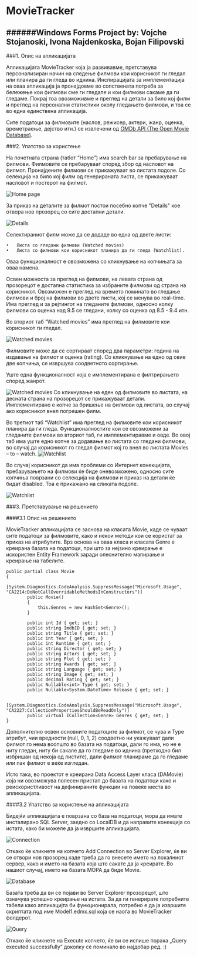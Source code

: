 # MovieTracker

######Windows Forms Project by: Vojche Stojanoski, Ivona Najdenkoska, Bojan Filipovski
---
###1.	Oпис на апликацијата
	

Апликацијата MovieTracker која ја развивавме, претставува персонализиран начин на следење филмови кои корисникот ги гледал или планира да ги гледа во иднина. Инспирацијата за имплементација на оваа апликација ја пронајдовме во сопствената потреба за бележење кои филмови сме ги гледале и кои филмови сакаме да ги гледаме. Покрај тоа овозможивме и преглед на детали за било кој филм и преглед на персонални статистики околу гледањето филмови, и тоа се во една единствена апликација.


Сите податоци за филмовите (наслов, режисер, актери, жанр, оценка, времетраење, дејство итн.) се извлечени од [OMDb API (The Open Movie Database)](http://www.omdbapi.com/).

###2.	Упатство за користење


На почетната страна (табот “Home”) има search bar за пребарување на филмови. Филмовите се пребаруваат според збор од насловот на филмот. Пронајдените филмови се прикажуваат во листата подоле. Со селекција на било кој филм од генерираната листа, се прикажуваат насловот и постерот на филмот. 

![Home page](https://github.com/vojches/MovieTracker/blob/screenshots/screen1.png)


За приказ на деталите за филмот постои посебно копче "Details" кое отвора нов прозорец со сите достапни детали.

![Details](https://github.com/vojches/MovieTracker/blob/screenshots/screen2.png)

Селектираниот филм може да се додаде во една од двете листи: 


    •	Листа со гледани филмови (Watched movies)
    •	Листа со филмови кои корисникот планира да ги гледа (Watchlist). 
    
    
Оваа функционалност е овозможена со кликнување на копчињата за оваа намена.


Освен можноста за преглед на филмови, на левата страна од прозорецот е достапна статистика за избраните филмови од страна на корисникот. Овозможен е преглед на времето поминато во гледање филмови и број на филмови во двете листи, кој се менува во real–time. Има преглед и за рејтингот на гледаните филмови, односно колку филмови со оценка над 9.5  се гледани, колку со оценка од 8.5 - 9.4 итн.

  Во вториот таб “Watched movies” има преглед на филмовите кои корисникот ги гледал. 
  
  
  ![Watched movies](https://github.com/vojches/MovieTracker/blob/screenshots/screen3.png)
  
  
  Филмовите може да се сортираат според два параметри: година на издавање на филмот и оценка (rating). Со кликнување на едно од овие две копчиња, се извршува соодветното сортирање. 
  
  Уште една функционалност која е имплементирана е филтрирањето според жанрот.
  
  
  ![Watched movies](https://github.com/vojches/MovieTracker/blob/screenshots/screen4.png)
  Со кликнување на еден од филмовите во листата, на десната страна на прозорецот се прикажуваат детали. Имплементирано е копче за бришење на филмови од листата, во случај ако корисникот внел погрешен филм.
  
  
  Во третиот таб “Watchlist” има преглед на филмовите кои корисникот планира да ги гледа. Функционалностите кои се овозможени за гледаните филмови во вториот таб, ги имплементиравме и овде. Во овој таб има уште едно копче за додавање во листата со гледани филмови, во случај да корисникот го гледал филмот кој го внел во листата Movies – to – watch.
  ![Watchlist](https://github.com/vojches/MovieTracker/blob/screenshots/screen5.png)
  
  Во случај корисникот да има проблеми со Интернет конекцијата, пребарувањето на филмови ќе биде оневозможено, односно сите копчиња поврзани со селекција на филмови и приказ на детали ќе бидат disabled. Тоа е прикажано на сликата подоле.
  
  ![Watchlist](https://github.com/vojches/MovieTracker/blob/screenshots/screen7.png)

###3.	Претставување на решението

####3.1 Опис на решението

MovieTracker апликацијата се заснова на класата Movie, каде се чуваат сите податоци за филмовите, како и некои методи кои се користат за приказ на атрибутите. Врз основа на оваа класа и класата Genre е креирана базата на податоци, при што за нејзино креирање е искористен Entity Framework заради олеснително мапирање и креирање на табелите.

	public partial class Movie
	{
	        [System.Diagnostics.CodeAnalysis.SuppressMessage("Microsoft.Usage", "CA2214:DoNotCallOverridableMethodsInConstructors")]
	        public Movie()
	        {
	            this.Genres = new HashSet<Genre>();
	        }
	    
	        public int Id { get; set; }
	        public string ImdbID { get; set; }
	        public string Title { get; set; }
	        public int Year { get; set; }
	        public int Runtime { get; set; }
	        public string Director { get; set; }
	        public string Actors { get; set; }
	        public string Plot { get; set; }
	        public string Awards { get; set; }
	        public string Language { get; set; }
	        public string Image { get; set; }
	        public decimal Rating { get; set; }
	        public Nullable<int> Type { get; set; }
	        public Nullable<System.DateTime> Release { get; set; }
	    
	        [System.Diagnostics.CodeAnalysis.SuppressMessage("Microsoft.Usage", "CA2227:CollectionPropertiesShouldBeReadOnly")]
	        public virtual ICollection<Genre> Genres { get; set; }
	}

Дополнително освен основните податоците за филмот, се чува и Type атрибут, чии вредности (null, 0, 1, 2) соодветно ни укажуваат дали филмот го нема воопшто во базата на податоци, дали го има, но не е ниту гледан, ниту би сакале да го гледаме во иднина (претходно бил избришан од некоја од листите), дали филмот планираме да го гледаме или пак филмот е веќе изгледан.

Исто така, во проектот е креирана Data Access Layer класа (DAMovie) којa ни овозможува полесен пристап до базата на податоци како и реискористливост на дефинираните функции на повеќе места во апликацијата.

####3.2	Упатство за користење на апликацијата

Бидејќи апликацијата е поврзана со база на податоци, мора да имате инсталирано SQL Server, заедно со LocalDB и да направите конекција со истата, како би можеле да ја извршите апликацијата.

![Connection](https://github.com/vojches/MovieTracker/blob/screenshots/screen8.png)

Откако ќе кликнете на копчето Add Connection во Server Explorer, ќе ви се отвори нов прозорец каде треба да го внесете името на локалниот сервер, како и името на базата која што сакате да ја креирате. Во нашиот случај, името на базата МОРА да биде Movie.

![Database](https://github.com/vojches/MovieTracker/blob/screenshots/screen9.png)

Базата треба да ви се појави во Server Explorer прозорецот, што означува успешно креирање на истата. За да ги генерирате потребните табели како апликацијта би функционирала, потребно е да jа извршите скриптата под име Model1.edmx.sql која се наоѓа во MovieTracker фолдерот.

![Query](https://github.com/vojches/MovieTracker/blob/screenshots/screen10.png)

Откако ќе кликнете на Execute копчето, ќе ви се испише порака „Query executed successfully“ доколку сè поминало во најдобар ред. :)
